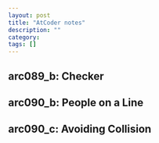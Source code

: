 ```yaml
---
layout: post
title: "AtCoder notes" 
description: ""
category: 
tags: []
---
```


arc089_b: Checker
----------

arc090_b: People on a Line
----------

arc090_c: Avoiding Collision
----------
